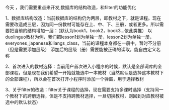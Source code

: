 今天 ，我们需要重点来开发,数据库的结构改造，和filter的功能优化

1、数据库结构改造：当前数据库的结构仍为两层，即教材之下，就是课程。现在需要改造成三层，因为同一份教材可能存在上、中、下、三册，或者更多。所以需要把当前的结构增加一层：（默认为book1，book2，book3...依此类推）
    以duolinguo教材为例，我们把lesson1划为单独一册，lesson2划为单独一册，
    everyones_japanese和liangs_class，当前的课程本身都在一册中，暂时不分册（但是需要添加层级）
添加后的层级（册）需要能被正确的读取，能自由定义名称

2、首次进入的教材选择：当前用户首次进入小程序的时候，默认是全部词库的全部课程，但是现在我们希望一开始就能选中一本教材（当然默认是选择这本教材下的全部课程），所以会在首次打开小程序时添加一个弹窗，用于选择教材

3、关于filter的改造：filter关于课程的选择，现在需要支持多课时选择（支持同一个教材下的跨册选择，但是不支持跨教材选择，一旦切换教材，则回到对应教材被选中的默认状态）

